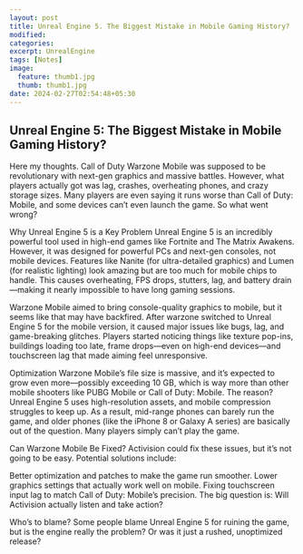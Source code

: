 ```yaml
---
layout: post
title: Unreal Engine 5. The Biggest Mistake in Mobile Gaming History?
modified:
categories: 
excerpt: UnrealEngine
tags: [Notes]
image:
  feature: thumb1.jpg
  thumb: thumb1.jpg
date: 2024-02-27T02:54:48+05:30
---
```


## Unreal Engine 5: The Biggest Mistake in Mobile Gaming History?

Here my thoughts. Call of Duty Warzone Mobile was supposed to be revolutionary with next-gen graphics and massive battles. However, what players actually got was lag, crashes, overheating phones, and crazy storage sizes. Many players are even saying it runs worse than Call of Duty: Mobile, and some devices can’t even launch the game. So what went wrong?

Why Unreal Engine 5 is a Key Problem Unreal Engine 5 is an incredibly powerful tool used in high-end games like Fortnite and The Matrix Awakens. However, it was designed for powerful PCs and next-gen consoles, not mobile devices. Features like Nanite (for ultra-detailed graphics) and Lumen (for realistic lighting) look amazing but are too much for mobile chips to handle. This causes overheating, FPS drops, stutters, lag, and battery drain—making it nearly impossible to have long gaming sessions.

Warzone Mobile aimed to bring console-quality graphics to mobile, but it seems like that may have backfired. After warzone switched to Unreal Engine 5 for the mobile version, it caused major issues like bugs, lag, and game-breaking glitches. Players started noticing things like texture pop-ins, buildings loading too late, frame drops—even on high-end devices—and touchscreen lag that made aiming feel unresponsive.

Optimization Warzone Mobile’s file size is massive, and it’s expected to grow even more—possibly exceeding 10 GB, which is way more than other mobile shooters like PUBG Mobile or Call of Duty: Mobile. The reason? Unreal Engine 5 uses high-resolution assets, and mobile compression struggles to keep up. As a result, mid-range phones can barely run the game, and older phones (like the iPhone 8 or Galaxy A series) are basically out of the question. Many players simply can’t play the game.

Can Warzone Mobile Be Fixed? Activision could fix these issues, but it’s not going to be easy. Potential solutions include:

Better optimization and patches to make the game run smoother.
Lower graphics settings that actually work well on mobile.
Fixing touchscreen input lag to match Call of Duty: Mobile’s precision.
The big question is: Will Activision actually listen and take action?

Who’s to blame? Some people blame Unreal Engine 5 for ruining the game, but is the engine really the problem? Or was it just a rushed, unoptimized release?
